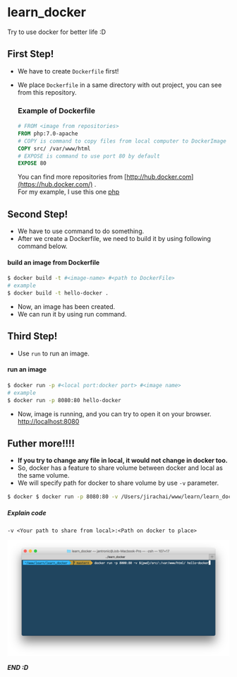 # learn_docker
Try to use docker for better life :D
## First Step!
- We have to create ```Dockerfile``` first!
- We place ```Dockerfile``` in a same directory with out project, you can see from this repository.

  ### Example of Dockerfile
  ```dockerfile
  # FROM <image from repositories>
  FROM php:7.0-apache
  # COPY is command to copy files from local computer to DockerImage
  COPY src/ /var/www/html
  # EXPOSE is command to use port 80 by default
  EXPOSE 80
  ```
  You can find more repositories from [http://hub.docker.com](https://hub.docker.com/) .  
  For my example, I use this one [php](https://hub.docker.com/_/php/)

## Second Step!
  - We have to use command to do something.
  - After we create a Dockerfile, we need to build it by using following command below.

  #### build an image from Dockerfile
  ```sh
  $ docker build -t #<image-name> #<path to DockerFile>  
  # example  
  $ docker build -t hello-docker .
  ```

  - Now, an image has been created.
  - We can run it by using run command.

## Third Step!
  - Use `run` to run an image.

  #### run an image
  ```sh
  $ docker run -p #<local port:docker port> #<image name>  
  # example  
  $ docker run -p 8080:80 hello-docker
  ```
  - Now, image is running, and you can try to open it on your browser. [http://localhost:8080](http://localhost:8080)

## Futher more!!!!
  - **If you try to change any file in local, it would not change in docker too.**
  - So, docker has a feature to share volume between docker and local as the same volume.
  - We will specify path for docker to share volume by use ```-v``` parameter.

  ```sh
  $ docker $ docker run -p 8080:80 -v /Users/jirachai/www/learn/learn_docker/src:/var/www/html/ hello-docker
  ```
  ##### Explain code
  ```
  -v <Your path to share from local>:<Path on docker to place>
  ```

  ![](./screen1.png)

***END :D***
